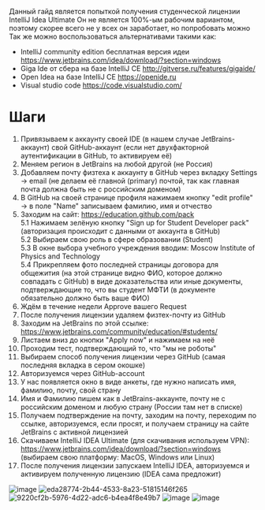 Данный гайд является попыткой получения студенческой лицензии IntelliJ Idea Ultimate
Он не является 100%-ым рабочим вариантом, поэтому скорее всего не у всех он заработает, но попробовать можно
Так же можно воспользоваться альтернативами такими как:
 - IntelliJ community edition бесплатная версия идеи https://www.jetbrains.com/idea/download/?section=windows
 - Giga Ide от сбера на базе IntelliJ CE http://gitverse.ru/features/gigaide/
 - Open Idea на базе IntelliJ CE https://openide.ru
 - Visual studio code https://code.visualstudio.com/


# Шаги

1. Привязываем к аккаунту своей IDE (в нашем случае JetBrains-аккаунт) свой GitHub-аккаунт (если нет двухфакторной аутентификации в GitHub, то активируем её)
2. Меняем регион в JetBrains на любой другой (не Россия)
3. Добавляем почту физтеха к аккаунту в GitHub через вкладку Settings -> email (не делаем её главной (primary) почтой, так как главная почта должна быть не с российским доменом)
4. В GitHub на своей странице профиля нажимаем кнопку "edit profile" -> в поле "Name" записываем фамилию, имя и отчество
5. Заходим на сайт: https://education.github.com/pack  
  5.1 Нажимаем зелёную кнопку "Sign up for Student Developer pack" (авторизация происходит с данными от аккаунта в GitHub)  
  5.2 Выбираем свою роль в сфере образовании (Student)  
  5.3 В окне выбора учебного учреждения вводим: Moscow Institute of Physics and Technology  
  5.4 Прикрепляем фото последней страницы договора для общежития (на этой странице видно ФИО, которое должно совпадать с GitHub) в виде доказательства или иные документы, подтверждающие то, что вы студент МФТИ (в документе обязательно должно быть ваше ФИО)
6. Ждём в течение недели Approve вашего Request
7. После получения лицензии удаляем физтех-почту из GitHub
8. Заходим на JetBrains по этой ссылке: https://www.jetbrains.com/community/education/#students/
9. Листаем вниз до кнопки "Apply now" и нажимаем на неё
10. Проходим тест, подтверждающий то, что "мы не роботы"
11. Выбираем способ получения лицензии через GitHub (самая последняя вкладка в сером окошке)
12. Авторизуемся через GitHub-account
13. У нас появляется окно в виде анкеты, где нужно написать имя, фамилию, почту, свой страну
14. Имя и Фамилию пишем как в JetBrains-аккаунте, почту не с российским доменом и любую страну (России там нет в списке)
15. Получаем подтверждение на почту, заходим на почту, переходим по ссылке, авторизуемся, если просят, и получаем страницу на сайте JetBrains c активной лицензией
16. Скачиваем IntelliJ IDEA Ultimate (для скачивания используем VPN): https://www.jetbrains.com/idea/download/?section=windows (выбираем свою платформу: MacOS, Windows или Linux)
17. После получения лицензии запускаем IntelliJ IDEA, авторизуемся и активируем полученную лицензию (IDEA сама предложит)

 
   ![image](https://github.com/user-attachments/assets/960bbef3-bc95-4a87-b056-6e04efc412fc)
   ![eda28774-2b44-4533-8a23-51815146f265](https://github.com/user-attachments/assets/a18f4e4b-1ac2-4c0c-9386-6a0a97f05f15)
   ![9220cf2b-5976-4d22-adc6-b4ea4f8e49b7](https://github.com/user-attachments/assets/a5453a99-2ec4-49ec-b550-e4a365488d99)
   ![image](https://github.com/user-attachments/assets/e3053bdb-1d18-4705-af03-764e66a49dcf)
   ![image](https://github.com/user-attachments/assets/3a957f1d-4d3b-4538-80d7-afd6206c1368)
